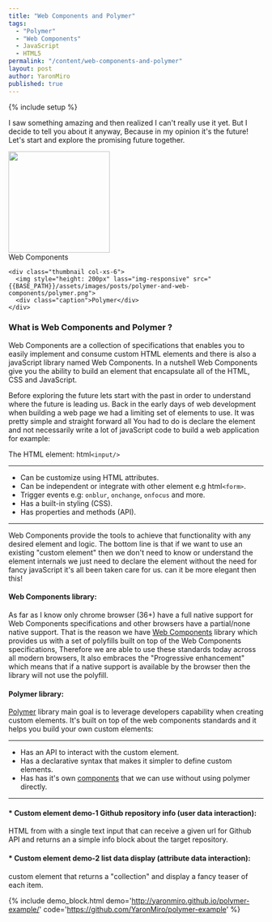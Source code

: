 ```yaml
---
title: "Web Components and Polymer"
tags:
  - "Polymer"
  - "Web Components"
  - JavaScript
  - HTML5
permalink: "/content/web-components-and-polymer"
layout: post
author: YaronMiro
published: true
---
```


{% include setup %}

I saw something amazing and then realized I can't really use it yet.
But I decide to tell you about it anyway, Because in my opinion it's the future!
Let's start and explore the promising future together.

<div class="row">
	<div class="thumbnail col-xs-6">
	  <img  style="height: 200px" class="img-responsive" src="{{BASE_PATH}}/assets/images/posts/polymer-and-web-components/web-components.svg">
	  <div class="caption">Web Components</div>
	</div>

	<div class="thumbnail col-xs-6">
	  <img style="height: 200px" lass="img-responsive" src="{{BASE_PATH}}/assets/images/posts/polymer-and-web-components/polymer.png">
	  <div class="caption">Polymer</div>
	</div>
</div>

<!-- more -->

### What is Web Components and Polymer ?
Web Components are a collection of specifications that enables you to easily implement and consume custom HTML elements and there is also a javaScript library named Web Components. In a nutshell Web Components give you the ability to build an element that encapsulate all of the HTML, CSS and JavaScript. 

Before exploring the future lets start with the past in order to understand where the future is leading us. Back in the early days of web development when building a web page we had a limiting set of elements to use. It was pretty simple and straight forward all You had to do is declare the element and not necessarily write a lot of javaScript code to build a web application for example:  

The HTML element: html```<input/>```

------

* Can be customize using HTML attributes.
* Can be independent or integrate with other element e.g  html```<form>```.
* Trigger events e.g: `onblur`, `onchange`, `onfocus` and more.
* Has a built-in styling (CSS).
* Has properties and methods (API).

------

Web Components provide the tools to achieve that functionality with any desired element and logic.
The bottom line is that if we want to use an existing "custom element" then we don't need to know or understand the element internals we just need to declare the element without the need for fancy javaScript it's all been taken care for us. can it be more elegant then this!


#### Web Components library:
As far as I know only chrome browser (36+) have a full native support for Web Components specifications and other browsers have a partial/none native support. That is the reason we have [Web Components](http://webcomponents.org/) library which provides us with a set of polyfills built on top of the Web Components specifications, Therefore we are able to use these standards today across all modern browsers, It also embraces the "Progressive enhancement" which means that if a native support is available by the browser then the library will not use the polyfill.


#### Polymer library:
[Polymer](https://www.polymer-project.org/1.0/) library main goal is to leverage developers capability when creating custom elements.
It's built on top of the web components standards and it helps you build your own custom elements:

------

* Has an API to interact with the custom element.
* Has a declarative syntax that makes it simpler to define custom elements.
* Has has it's own [components](https://elements.polymer-project.org/) that we can use without using polymer directly.

------

####  * Custom element demo-1 Github repository info (user data interaction):
HTML from with a single text input that can receive a given url for Github API and returns an a simple info block about the target repository.

####  * Custom element demo-2 list data display (attribute data interaction):
custom element that returns a "collection" and display a fancy teaser of each item.

{% include demo_block.html demo='http://yaronmiro.github.io/polymer-example/' code='https://github.com/YaronMiro/polymer-example' %}



